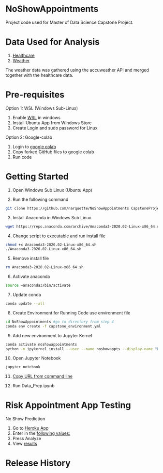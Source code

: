 # NoShowAppointments
Project code used for Master of Data Science Capstone Project.  

# Data Used for Analysis
1. [Healthcare](https://www.kaggle.com/joniarroba/noshowappointments/) 
2. [Weather](https://developer.accuweather.com/user/login)

The weather data was gathered using the accuweather API and merged together with the healthcare data.

# Pre-requisites

Option 1: WSL (Windows Sub-Linux)

1. Enable [WSL](https://winaero.com/blog/enable-wsl-windows-10-fall-creators-update/) in windows 
2. Install Ubuntu App from Windows Store
3. Create Login and sudo password for Linux

Option 2: Google-colab

1. Login to [google colab](https://colab.research.google.com/notebooks/welcome.ipynb)
2. Copy forked GitHub files to google colab
3. Run code 

# Getting Started 

1. Open Windows Sub Linux (Ubuntu App)

2. Run the following command

```sh
git clone https://github.com/narquette/NoShowAppointments CapstoneProject
```

3. Install Anaconda in Windows Sub Linux

```sh
wget https://repo.anaconda.com/archive/Anaconda3-2020.02-Linux-x86_64.sh
```

4. Change script to executable and run install file

```sh
chmod +x Anaconda3-2020.02-Linux-x86_64.sh
./Anaconda3-2020.02-Linux-x86_64.sh
```

5. Remove install file

```sh
rm Anaconda3-2020.02-Linux-x86_64.sh
```

6. Activate anaconda

```sh
source ~anaconda3/bin/activate
```

7. Update conda

```sh
conda update --all
```

8. Create Environment for Running Code use environment file

```sh
cd NoShowAppointments #go to directory from step 4
conda env create -f capstone_environment.yml
```
9. Add new environment to Jupyter Kernel

```sh
conda activate noshowappointments
python -m ipykernel install --user --name noshowappts --display-name "Python (noshowappts)"
```
10. Open Jupyter Notebook

```sh
jupyter notebook
```
11. [Copy URL from command line](https://www.screencast.com/t/JgVmAL6wC)

12. Run Data_Prep.ipynb

# Risk Appointment App Testing

No Show Prediction

1) Go to [Heroku App](https://apptnoshow.herokuapp.com/)
2) Enter in the [following values:](https://www.screencast.com/t/WopLcsUI95m)
3) Press Analyze
4) View [results](https://www.screencast.com/t/h1EpH8Pr) 




# Release History

